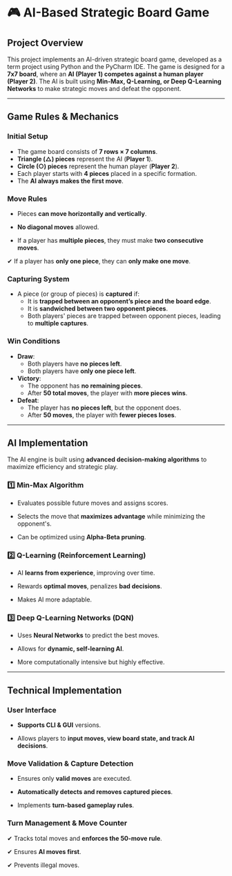 # 🎮 AI-Based Strategic Board Game

## Project Overview
This project implements an AI-driven strategic board game, developed as a term project using Python and the PyCharm IDE. The game is designed for a **7x7 board**, where an **AI (Player 1) competes against a human player (Player 2)**. The AI is built using **Min-Max, Q-Learning, or Deep Q-Learning Networks** to make strategic moves and defeat the opponent.

---

## Game Rules & Mechanics

### Initial Setup
- The game board consists of **7 rows × 7 columns**.
- **Triangle (△) pieces** represent the AI (**Player 1**).
- **Circle (○) pieces** represent the human player (**Player 2**).
- Each player starts with **4 pieces** placed in a specific formation.
- The **AI always makes the first move**.

### Move Rules
- Pieces **can move horizontally and vertically**.

- **No diagonal moves** allowed.

- If a player has **multiple pieces**, they must make **two consecutive moves**.

✔ If a player has **only one piece**, they can **only make one move**.

### Capturing System
- A piece (or group of pieces) is **captured** if:
  - It is **trapped between an opponent’s piece and the board edge**.
  - It is **sandwiched between two opponent pieces**.
  - Both players' pieces are trapped between opponent pieces, leading to **multiple captures**.

### Win Conditions
- **Draw**:
  - Both players have **no pieces left**.
  - Both players have **only one piece left**.
- **Victory**:
  - The opponent has **no remaining pieces**.
  - After **50 total moves**, the player with **more pieces wins**.
- **Defeat**:
  - The player has **no pieces left**, but the opponent does.
  - After **50 moves**, the player with **fewer pieces loses**.

---

## AI Implementation
The AI engine is built using **advanced decision-making algorithms** to maximize efficiency and strategic play.

### **1️⃣ Min-Max Algorithm**
- Evaluates possible future moves and assigns scores.

- Selects the move that **maximizes advantage** while minimizing the opponent's.

- Can be optimized using **Alpha-Beta pruning**.

### **2️⃣ Q-Learning (Reinforcement Learning)**
- AI **learns from experience**, improving over time.

- Rewards **optimal moves**, penalizes **bad decisions**.

- Makes AI more adaptable.

### **3️⃣ Deep Q-Learning Networks (DQN)**
- Uses **Neural Networks** to predict the best moves.

- Allows for **dynamic, self-learning AI**.

- More computationally intensive but highly effective.

---

## Technical Implementation

### User Interface
- **Supports CLI & GUI** versions.

- Allows players to **input moves, view board state, and track AI decisions**.

###  Move Validation & Capture Detection
- Ensures only **valid moves** are executed.

- **Automatically detects and removes captured pieces**.

- Implements **turn-based gameplay rules**.

###  Turn Management & Move Counter
✔ Tracks total moves and **enforces the 50-move rule**.

✔ Ensures **AI moves first**.

✔ Prevents illegal moves.

